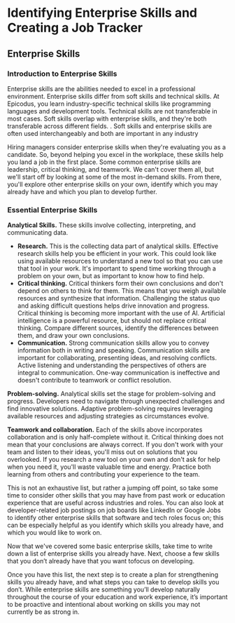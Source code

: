 # Identifying Enterprise Skills and Creating a Job Tracker

## Enterprise Skills


### Introduction to Enterprise Skills
Enterprise skills are the abilities needed to excel in a professional environment. Enterprise skills differ from soft skills and technical skills. At Epicodus, you learn industry-specific technical skills like programming languages and development tools. Technical skills are not transferable in most cases. Soft skills overlap with enterprise skills, and they're both transferable across different fields. . Soft skills and enterprise skills are often used interchangeably and both are important in any industry 

Hiring managers consider enterprise skills when they're evaluating you as a candidate. So, beyond helping you excel in the workplace, these skills help you land a job in the first place. Some common enterprise skills are leadership, critical thinking, and teamwork. We can't cover them all, but we'll start off by looking at some of the most in-demand skills. From there, you'll explore other enterprise skills on your own, identify which you may already have and which you plan to develop further.

### Essential Enterprise Skills

**Analytical Skills.** These skills involve collecting, interpreting, and communicating data.

* **Research.** This is the collecting data part of analytical skills. Effective research skills help you be efficient in your work. This could look like using available resources to understand a new tool so that you can use that tool in your work. It's important to spend time working through a problem on your own, but as important to know how to find help.
* **Critical thinking.** Critical thinkers form their own conclusions and don't depend on others to think for them. This means that you weigh available resources and synthesize that information. Challenging the status quo and asking difficult questions helps drive innovation and progress. Critical thinking is becoming more important with the use of AI. Artificial intelligence is a powerful resource, but should not replace critical thinking. Compare different sources, identify the differences between them, and draw your own conclusions.
* **Communication.** Strong communication skills allow you to convey information both in writing and speaking. Communication skills are important for collaborating, presenting ideas, and resolving conflicts. Active listening and understanding the perspectives of others are integral to communication. One-way communication is ineffective and doesn't contribute to teamwork or conflict resolution. 

**Problem-solving.** Analytical skills set the stage for problem-solving and progress. Developers need to navigate through unexpected challenges and find innovative solutions. Adaptive problem-solving requires leveraging available resources and adjusting strategies as circumstances evolve.

**Teamwork and collaboration.** Each of the skills above incorporates collaboration and is only half-complete without it. Critical thinking does not mean that your conclusions are always correct. If you don't work with your team and listen to their ideas, you'll miss out on solutions that you overlooked. If you research a new tool on your own and don't ask for help when you need it, you'll waste valuable time and energy. Practice both learning from others and contributing your experience to the team. 

This is not an exhaustive list, but rather a jumping off point, so take some time to consider other skills that you may have from past work or education experience that are useful across industries and roles. You can also look at developer-related job postings on job boards like LinkedIn or Google Jobs to identify other enterprise skills that software and tech roles focus on; this can be especially helpful as you identify which skills you already have, and which you would like to work on. 

Now that we've covered some basic enterprise skills, take time to write down a list of enterprise skills you already have.  Next, choose a few skills that you don’t already have that you want tofocus on developing. 

Once you have this list, the next step is to create a plan for strengthening skills you already have, and what steps you can take to develop skills you don’t. While enterprise skills are something you’ll develop naturally throughout the course of your education and work experience, it’s important to be proactive and intentional about working on skills you may not currently be as strong in. 
